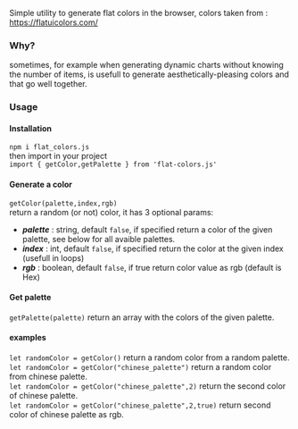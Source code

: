 Simple utility to generate flat colors in the browser, colors taken from : https://flatuicolors.com/
### Why?
sometimes, for example when generating dynamic charts without  knowing the number of items, is usefull to generate aesthetically-pleasing colors
and that go well together.

### Usage
#### Installation
`npm i flat_colors.js`  
then import in your project  
`import { getColor,getPalette } from 'flat-colors.js'`
#### Generate a color 
`getColor(palette,index,rgb)`  
return a random (or not) color, it has 3 optional params:   
- ***palette*** : string, default `false`, if specified return a color of the given palette, see below for all avaible palettes.
- ***index*** : int, default `false`, if specified return the color at the given index (usefull in loops)  
- ***rgb*** : boolean, default `false`, if true return color value as rgb (default is Hex)

#### Get palette
`getPalette(palette)`
return an array with the colors of the given palette.


#### examples
`let randomColor = getColor()` return a random color from a random palette.  
`let randomColor = getColor("chinese_palette")` return a random color from  chinese palette.  
`let randomColor = getColor("chinese_palette",2)` return the second color of chinese palette.  
`let randomColor = getColor("chinese_palette",2,true)` return second color of chinese palette as rgb.  